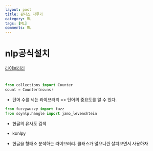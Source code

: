 ```yaml
---
layout: post
title: 판다스 다루기
category: ML
tags: [ML]
comments: ML
---
```


# nlp공식설치

[라이브러리](https://dalulu.tistory.com/108)

#

```python
from collections import Counter
count = Counter(nouns)
```

- 단어 수를 세는 라이브러리 => 단어의 중요도를 알 수 있다.

```python
from fuzzywuzzy import fuzz 
from soynlp.hangle import jamo_levenshtein
```
- 한글의 유사도 검색

- konlpy

- 한글을 형태소 분석하는 라이브러리. 클래스가 많으니깐 살펴보면서 사용하자